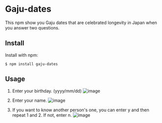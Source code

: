 # Gaju-dates

This npm show you Gaju dates that are celebrated longevity in Japan when you answer two questions.

## Install

Install with npm:
```
$ npm install gaju-dates
```

## Usage

1. Enter your birthday. (yyyy/mm/dd)
   ![image](https://user-images.githubusercontent.com/76685187/156134522-5a6ee157-2754-4451-b3c0-7d3ccfa4ba89.png)
   
2. Enter your name.
   ![image](https://user-images.githubusercontent.com/76685187/156134755-52aabc92-4a77-4bf2-844a-d0210ebbedde.png)
   
3. If you want to know another person's one, you can enter y and then repeat 1 and 2. If not, enter n.
   ![image](https://user-images.githubusercontent.com/76685187/156134884-ab434484-3d84-4a77-ab71-25b3550a85d7.png)
   